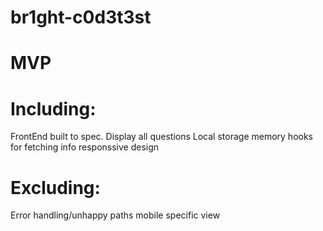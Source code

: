 # br1ght-c0d3t3st

# MVP

# Including:

FrontEnd built to spec.
Display all questions
Local storage memory
hooks for fetching info
responssive design

# Excluding:

Error handling/unhappy paths
mobile specific view
